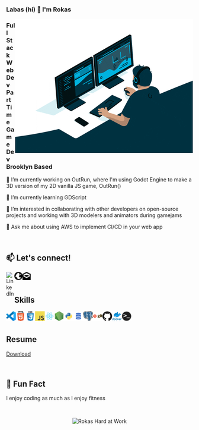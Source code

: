 <h3> Labas (hi) 👋 I'm Rokas </h1>

<img align="right" alt="GIF" src="https://raw.githubusercontent.com/rjeriomenko/rjeriomenko/main/assets/cleancorporate.gif?raw=true" width="480" height="360" />

### Full Stack Web Dev <br/> Part Time Game Dev <br/> Brooklyn Based

🔭 I’m currently working on OutRun, where I'm using Godot Engine to make a 3D version of my 2D vanilla JS game, OutRun()

🌱 I’m currently learning GDScript

👯 I’m interested in collaborating with other developers on open-source projects and working with 3D modelers and animators during gamejams

💬 Ask me about using AWS to implement CI/CD in your web app

<br/>

## 📫 Let's connect!

[<img align="left" alt="LinkedIn" width="22px" src="https://cdn.jsdelivr.net/npm/simple-icons@v3/icons/linkedin.svg" />][linkedin]
[<img align="left" alt="Portfolio" width="22px" src="https://raw.githubusercontent.com/iconic/open-iconic/master/svg/globe.svg" />][portfolio]
[<img align="left" alt="Email" width="22px" src="https://github.com/iconic/open-iconic/blob/master/svg/envelope-open.svg" />](mailto:rokas@jerio.me)

<br/>
<br/>

## Skills

<img align="left" alt="Visual Studio Code" width="26px" src="https://raw.githubusercontent.com/github/explore/80688e429a7d4ef2fca1e82350fe8e3517d3494d/topics/visual-studio-code/visual-studio-code.png" />
<img align="left" alt="HTML5" width="26px" src="https://raw.githubusercontent.com/github/explore/80688e429a7d4ef2fca1e82350fe8e3517d3494d/topics/html/html.png" />
<img align="left" alt="CSS3" width="26px" src="https://raw.githubusercontent.com/github/explore/80688e429a7d4ef2fca1e82350fe8e3517d3494d/topics/css/css.png" />
<img align="left" alt="JavaScript" width="26px" src="https://raw.githubusercontent.com/github/explore/80688e429a7d4ef2fca1e82350fe8e3517d3494d/topics/javascript/javascript.png" />
<img align="left" alt="React" width="26px" src="https://raw.githubusercontent.com/github/explore/80688e429a7d4ef2fca1e82350fe8e3517d3494d/topics/react/react.png" />
<img align="left" alt="Node.js" width="26px" src="https://raw.githubusercontent.com/github/explore/80688e429a7d4ef2fca1e82350fe8e3517d3494d/topics/nodejs/nodejs.png" />
<img align="left" alt="python" width="26px" src="https://raw.githubusercontent.com/github/explore/80688e429a7d4ef2fca1e82350fe8e3517d3494d/topics/python/python.png" />
<img align="left" alt="SQL" width="26px" src="https://raw.githubusercontent.com/github/explore/80688e429a7d4ef2fca1e82350fe8e3517d3494d/topics/sql/sql.png" />
<img align="left" alt="postgreSQL" width="26px" src="https://raw.githubusercontent.com/github/explore/80688e429a7d4ef2fca1e82350fe8e3517d3494d/topics/postgresql/postgresql.png" />
<img align="left" alt="Git" width="26px" src="https://raw.githubusercontent.com/github/explore/80688e429a7d4ef2fca1e82350fe8e3517d3494d/topics/git/git.png" />
<img align="left" alt="GitHub" width="26px" src="https://raw.githubusercontent.com/github/explore/78df643247d429f6cc873026c0622819ad797942/topics/github/github.png" />
<img align="left" alt="Docker" width="26px" src="https://raw.githubusercontent.com/github/explore/80688e429a7d4ef2fca1e82350fe8e3517d3494d/topics/docker/docker.png" />
<img align="left" alt="Terminal" width="26px" src="https://raw.githubusercontent.com/github/explore/80688e429a7d4ef2fca1e82350fe8e3517d3494d/topics/terminal/terminal.png" />

<br/>
<br/>

## Resume
[Download][resume]

<br/>

## 💪 Fun Fact
I enjoy coding as much as I enjoy fitness

<br/>

<p align="center">
  <img alt="Rokas Hard at Work" src="https://raw.githubusercontent.com/rjeriomenko/rjeriomenko/main/assets/hardatwork.jpg?raw=true" width="900" height="600" />
</p>

[linkedin]: https://www.linkedin.com/in/rokas-jeriomenko-82b312121/
[portfolio]: https://www.rokasjeriomenko.com
[resume]: https://rokasjeriomenko.com/assets/appacademyresume-6bdc10b5.pdf
